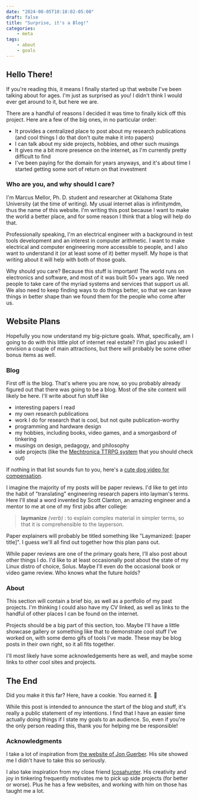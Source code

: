 ```yaml
---
date: "2024-08-05T10:18:02-05:00"
draft: false
title: "Surprise, it's a Blog!"
categories:
    - meta
tags:
    - about
    - goals
---
```


## Hello There!

If you're reading this, it means I finally started up that website I've been talking about for
ages. I'm just as surprised as you! I didn't think I would ever get around to it, but here we are.

<!--more-->

There are a handful of reasons I decided it was time to finally kick off this project. Here are a
few of the big ones, in no particular order:
- It provides a centralized place to post about my research publications (and cool things I do that
don't quite make it into papers)
- I can talk about my side projects, hobbies, and other such musings
- It gives me a bit more presence on the internet, as I'm currently pretty difficult to find
- I've been paying for the domain for years anyways, and it's about time I started getting some
sort of return on that investment

### Who are you, and why should I care?

I'm Marcus Mellor, Ph. D. student and researcher at Oklahoma State University (at the time of
writing). My usual internet alias is infinitymdm, thus the name of this website. I'm writing this
post because I want to make the world a better place, and for some reason I think that a blog will
help do that.

Professionally speaking, I'm an electrical engineer with a background in test tools development and
an interest in computer arithmetic. I want to make electrical and computer engineering more
accessible to people, and I also want to understand it (or at least some of it) better myself. My
hope is that writing about it will help with both of those goals.

Why should you care? Because this stuff is important! The world runs on electronics and software, and
most of it was built 50+ years ago. We need people to take care of the myriad systems and services
that support us all. We also need to keep finding ways to do things better, so that we can leave
things in better shape than we found them for the people who come after us.

## Website Plans

Hopefully you now understand my big-picture goals. What, specifically, am I going to do with this
little plot of internet real estate? I'm glad you asked! I envision a couple of main attractions,
but there will probably be some other bonus items as well.

### Blog

First off is the blog. That's where you are now, so you probably already figured out that there was
going to be a blog. Most of the site content will likely be here. I'll write about fun stuff like

- interesting papers I read
- my own research publications
- work I do for research that is cool, but not quite publication-worthy
- programming and hardware design
- my hobbies, including books, video games, and a smorgasbord of tinkering
- musings on design, pedagogy, and philosophy
- side projects (like the [Mechtronica TTRPG system](https://mechtronica.net) that you should check
out)

If nothing in that list sounds fun to you, here's a [cute dog video for compensation](https://youtu.be/dQw4w9WgXcQ?si=oAByX3e6loZflgxi).

I imagine the majority of my posts will be paper reviews. I'd like to get into the habit of
"translating" engineering research papers into layman's terms. Here I'll steal a word invented by
Scott Clanton, an amazing engineer and a mentor to me at one of my first jobs after college:

> **laymanize** *(verb)* : to explain complex material in simpler terms, so that it is comprehensible to the layperson.

Paper explainers will probably be titled something like "Laymanized: [paper title]". I guess we'll
all find out together how this plan pans out.

While paper reviews are one of the primary goals here, I'll also post about other things I do. I'd
like to at least occasionally post about the state of my Linux distro of choice, Solus. Maybe I'll
even do the occasional book or video game review. Who knows what the future holds?

### About

This section will contain a brief bio, as well as a portfolio of my past projects. I'm thinking I
could also have my CV linked, as well as links to the handful of other places I can be found on the
internet.

Projects should be a big part of this section, too. Maybe I'll have a little showcase gallery or
something like that to demonstrate cool stuff I've worked on, with some demo gifs of tools I've
made. These may be blog posts in their own right, so it all fits together.

I'll most likely have some acknowledgements here as well, and maybe some links to other cool sites
and projects.

## The End

Did you make it this far? Here, have a cookie. You earned it. 🍪

While this post is intended to announce the start of the blog and stuff, it's really a public
statement of my intentions. I find that I have an easier time actually doing things if I state my
goals to an audience. So, even if you're the only person reading this, thank you for helping me be
responsible!

### Acknowledgments

I take a lot of inspiration from [the website of Jon Guerber](http://www.jonguerber.com/index.html).
His site showed me I didn't have to take this so seriously.

I also take inspiration from my close friend [Icosahunter](https://github.com/Icosahunter). His
creativity and joy in tinkering frequently motivates me to pick up side projects (for better or
worse). Plus he has a few websites, and working with him on those has taught me a lot.
